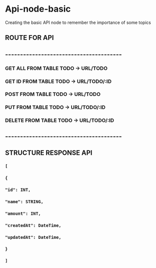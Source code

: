 # Api-node-basic
Creating the basic API node to remember the importance of some topics

## ROUTE FOR API
## ---------------------------------------
### GET ALL FROM TABLE TODO -> URL/TODO
### GET ID FROM TABLE TODO -> URL/TODO/:ID
### POST FROM TABLE TODO -> URL/TODO
### PUT FROM TABLE TODO -> URL/TODO/:ID
### DELETE FROM TABLE TODO -> URL/TODO/:ID
## ---------------------------------------

## STRUCTURE RESPONSE API 
### `[` 
###   `{` 
###    `"id": INT,`
###    `"name": STRING,`
###    `"amount": INT,`
###    `"createdAt": DateTime,`
###    `"updatedAt": DateTime,`
###   `}`
### `]`
